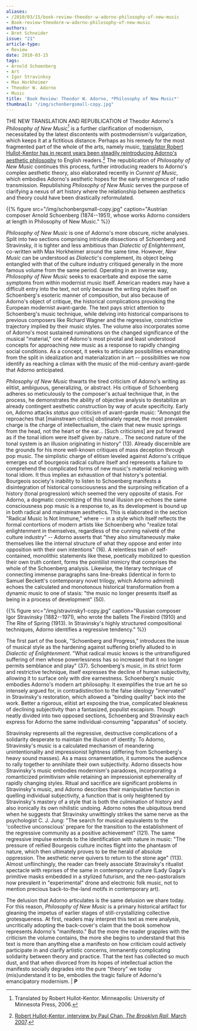 ```yaml
---
aliases:
- /2010/03/15/book-review-theodor-w-adorno-philosophy-of-new-music
- Book-review-theodore-w-adorno-philosophy-of-new-music
authors:
- Bret Schneider
issue: "21"
article-type:
- Review
date: 2010-03-15
tags:
- Arnold Schoenberg
- Art
- Igor Stravinksy
- Max Horkheimer
- Theodor W. Adorno
- Music
title: 'Book Review: Theodor W. Adorno, *Philosophy of New Music*'
thumbnail: "/img/schonbergsmall-copy.jpg"
---
```


THE NEW TRANSLATION AND REPUBLICATION of Theodor Adorno's *Philosophy of New Music*[^*] is a further clarification of modernism, necessitated by the latest discontents with postmodernism's vulgarization, which keeps it at a fictitious distance. Perhaps as his remedy for the most fragmented part of the whole of the arts, namely music, [translator Robert Hullot-Kentor has in recent years been steadily reintroducing Adorno's aesthetic philosophy](http://www.brooklynrail.org/2007/03/art/robert-hullot) to English readers.[^1] The republication of *Philosophy of New Music* continues this process, further introducing readers to Adorno's complex aesthetic theory, also elaborated recently in *Current of Music*, which embodies Adorno's aesthetic hopes for the early emergence of radio transmission. Republishing *Philosophy of New Music* serves the purpose of clarifying a nexus of art history where the relationship between aesthetics and theory could have been drastically reformulated.

{{% figure src="/img/schonbergsmall-copy.jpg" caption="Austrian composer Arnold Schoenberg (1874--1951), whose works Adorno considers at length in Philosophy of New Music." %}}

*Philosophy of New Music* is one of Adorno's more obscure, niche analyses. Split into two sections comprising intricate dissections of Schoenberg and Stravinsky, it is tighter and less ambitious than *Dialectic of Enlightenment*, co-written with Max Horkheimer around the same time. However, *New Music* can be understood as *Dialectic*'s complement, its object being entangled with that of the culture industry critiqued generally in the more famous volume from the same period. Operating in an inverse way, *Philosophy of New Music* seeks to exacerbate and expose the same symptoms from within modernist music itself. American readers may have a difficult entry into the text, not only because the writing styles itself on Schoenberg's esoteric manner of composition, but also because of Adorno's object of critique, the historical complications provoking the European modernist avant-garde. The text pays strict attention to Schoenberg's music technique, while delving into historical comparisons to previous composers like Richard Wagner and the regressive, constrictive trajectory implied by their music styles. The volume also incorporates some of Adorno's most sustained ruminations on the changed significance of the musical "material," one of Adorno's most pivotal and least understood concepts for approaching new music as a response to rapidly changing social conditions. As a concept, it seeks to articulate possibilities emanating from the split in idealization and materialization in art -- possibilities we now identify as reaching a climax with the music of the mid-century avant-garde that Adorno anticipated.

*Philosophy of New Music* thwarts the tired criticism of Adorno's writing as elitist, ambiguous, generalizing, or abstract. His critique of Schoenberg adheres so meticulously to the composer's actual technique that, in the process, he demonstrates the ability of objective analysis to destabilize an already contingent aesthetic construction by way of acute specificity. Early on, Adorno attacks *status quo* criticism of avant-garde music: "Amongst the reproaches that [mainstream critics] obstinately repeat, the most prevalent charge is the charge of intellectualism, the claim that new music springs from the head, not the heart or the ear... [Such criticisms] are put forward as if the tonal idiom were itself given by nature... The second nature of the tonal system is an illusion originating in history" (13). Already discernible are the grounds for his more well-known critiques of mass deception through pop music. The simplistic charge of elitism leveled against Adorno's critique emerges out of bourgeois radical culture itself and represents a failure to comprehend the complicated forms of new music's material reckoning with tonal idiom. It thus implies an exhaustion of that history's potential. Bourgeois society's inability to listen to Schoenberg manifests a disintegration of historical consciousness and the surprising reification of a history (tonal progression) which seemed the very opposite of stasis. For Adorno, a dogmatic concretizing of this tonal illusion pre-echoes the same consciousness pop music is a response to, as its development is bound up in both radical and mainstream aesthetics. This is elaborated in the section "Radical Music Is Not Immune," where -- in a style which itself reflects the formal contortions of modern artists like Schoenberg who "realize total enlightenment in themselves, regardless of the cunning naïveté of the culture industry" -- Adorno asserts that "they also simultaneously make themselves like the internal structure of what they oppose and enter into opposition with their own intentions" (16). A relentless train of self-contained, monolithic statements like these, poetically mobilized to question their own truth content, forms the pointilist mimicry that comprises the whole of the Schoenberg analysis. Likewise, the literary technique of connecting immense paragraphs sans line-breaks (identical in form to Samuel Beckett's contemporary novel trilogy, which Adorno admired) echoes the calculated and monotonous historical transformation from a dynamic music to one of stasis: "the music no longer presents itself as being in a process of development" (50).

{{% figure src="/img/stravinsky1-copy.jpg" caption="Russian composer Igor Stravinsky (1882--1971), who wrote the ballets The Firebird (1910) and The Rite of Spring (1913). In Stravinsky's highly structured compositional techniques, Adorno identifies a regressive tendency." %}}

The first part of the book, "Schoenberg and Progress," introduces the issue of musical style as the hardening against suffering briefly alluded to in *Dialectic of Enlightenment*. "What radical music knows is the untransfigured suffering of men whose powerlessness has so increased that it no longer permits semblance and play" (37). Schoenberg's music, in its strict form and restrictive technique, itself expresses the decline of human subjectivity, allowing it to surface only with dire earnestness. Schoenberg's music embodies Adorno's modern art philosophy. It exemplifies the true art he so intensely argued for, in contradistinction to the false ideology "innervated" in Stravinsky's restoration, which allowed a "binding quality" back into the work. Better a rigorous, elitist art exposing the true, complicated bleakness of declining subjectivity than a fantasized, populist escapism. Though neatly divided into two opposed sections, Schoenberg and Stravinsky each express for Adorno the same individual-consuming "apparatus" of society.

Stravinsky represents all the regressive, destructive complications of a solidarity desperate to maintain the illusion of identity. To Adorno, Stravinsky's music is a calculated mechanism of meandering unintentionality and impressionist lightness (differing from Schoenberg's heavy sound masses). As a mass ornamentation, it summons the audience to rally together to annihilate their own subjectivity. Adorno dissects how Stravinsky's music embodies modernism's paradoxes, incorporating a romanticized primitivism while retaining an impressionist ephemerality of rapidly changing styles. Ritual and sacrifice are significant problems in Stravinsky's music, and Adorno describes their manipulative function in quelling individual subjectivity, a function that is only heightened by Stravinsky's mastery of a style that is both the culmination of history and also ironically its own nihilistic undoing. Adorno notes the ubiquitous trend when he suggests that Stravinsky unwittingly strikes the same nerve as the psychologist C. J. Jung: "The search for musical equivalents to the 'collective unconscious' prepare for the transition to the establishment of the regressive community as a positive achievement" (121). The same regressive impulse extends to the identification with nature in music: "The pressure of reified Bourgeois culture incites flight into the phantasm of nature, which then ultimately proves to be the herald of absolute oppression. The aesthetic nerve quivers to return to the stone age" (113). Almost unflinchingly, the reader can freely associate Stravinsky's ritualist spectacle with reprises of the same in contemporary culture (Lady Gaga's primitive masks embedded in a stylized futurism, and the neo-pastoralism now prevalent in "experimental" drone and electronic folk music, not to mention precious back-to-the-land motifs in contemporary art).

The delusion that Adorno articulates is the same delusion we share today. For this reason, *Philosophy of New Music* is a primary historical artifact for gleaning the impetus of earlier stages of still-crystallizing collective grotesqueness. At first, readers may interpret this text as mere analysis, uncritically adopting the back-cover's claim that the book somehow represents Adorno's "manifesto." But the more the reader grapples with the criticism the volume contains, the more she begins to understand that this text is more than anything else a manifesto on how criticism could actively participate in and clarify artistic concerns, immanently complicating solidarity between theory and practice. That the text has collected so much dust, and that when divorced from its hopes of intellectual action the manifesto socially degrades into the pure "theory" we today (mis)understand it to be, embodies the tragic failure of Adorno's emancipatory modernism. | **P**

[^*]: Translated by Robert Hullot-Kentor. Minneapolis: University of Minnesota Press, 2006.

[^1]: [Robert Hullot-Kentor, interview by Paul Chan, *The Brooklyn Rail*, March 2007](http://www.brooklynrail.org/2007/03/art/robert-hullot).
